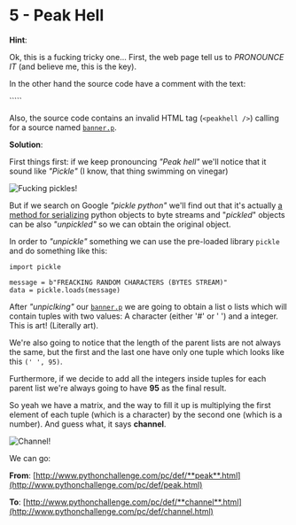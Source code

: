 # 5 - Peak Hell

**Hint**:

Ok, this is a fucking tricky one... First, the web page tell us to *PRONOUNCE IT* (and believe me, this is the key).

In the other hand the source code have a comment with the text:

```<!-- peak hell sounds familiar ? -->``

Also, the source code contains an invalid HTML tag (`<peakhell />`) calling for a source 
named [`banner.p`](http://www.pythonchallenge.com/pc/def/banner.p).

**Solution**:

First things first: if we keep pronouncing _"Peak hell"_ we'll notice that it sound like _"Pickle"_ 
(I know, that thing swimming on vinegar)

![Fucking pickles!](https://img.buzzfeed.com/buzzfeed-static/static/2015-03/31/1/enhanced/webdr02/enhanced-7879-1427781273-1.jpg)

But if we search on Google _"pickle python"_ we'll find out that it's actually [a method
for serializing](https://docs.python.org/3/library/pickle.html) python objects to byte
 streams and "_pickled_" objects can be also _"unpickled"_ so we can obtain the original object.

In order to _"unpickle"_ something we can use the pre-loaded library `pickle` and do something like this:

```
import pickle

message = b"FREACKING RANDOM CHARACTERS (BYTES STREAM)"
data = pickle.loads(message)
```

After _"unpiclking"_ our [`banner.p`](http://www.pythonchallenge.com/pc/def/banner.p) 
we are going to obtain a list o lists which will contain tuples with two values: 
A character (either '#' or ' ') and a integer. This is art! (Literally art).

We're also going to notice that the length of the parent lists are not always the same, 
but the first and the last one have only one tuple which looks like this `(' ', 95)`.

Furthermore, if we decide to add all the integers inside tuples for each parent list 
we're always going to have **95** as the final result.

So yeah we have a matrix, and the way to fill it up is multiplying the first element of each 
tuple (which is a character) by the second one (which is a number). And guess what, it says **channel**.

![Channel!](https://github.com/pablotrinidad/pythonchallenge/blob/master/5%20-%20Peak%20Hell/solution.png?raw=true)

We can go:

**From**: [http://www.pythonchallenge.com/pc/def/**peak**.html](http://www.pythonchallenge.com/pc/def/peak.html)

**To**: [http://www.pythonchallenge.com/pc/def/**channel**.html](http://www.pythonchallenge.com/pc/def/channel.html)

